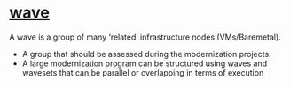 # [wave](https://cloudhedge.io/dictionary/wave/)
A wave is a group of many ‘related’ infrastructure nodes (VMs/Baremetal). 
- A group that should be assessed during the modernization projects.
- A large modernization program can be structured using waves and wavesets that can be parallel or overlapping in terms of execution

